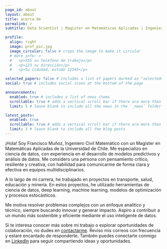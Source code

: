 ```yaml
---
page_id: about
layout: about
title: acerca de
permalink: /
subtitle: Data Scientist | Magister en Matemáticas Aplicadas | Ingeniero Civil Matemático

profile:
  align: right
  image: prof_pic.jpg
  image_circular: false # crops the image to make it circular
  # more_info: >
  #   <p>555 su teléfono de trabajo</p>
  #   <p>123 su dirección</p>
  #   <p>Su cidudad, estado 12345</p>

selected_papers: false # includes a list of papers marked as "selected={true}"
social: true # includes social icons at the bottom of the page

announcements:
  enabled: true # includes a list of news items
  scrollable: true # adds a vertical scroll bar if there are more than 3 news items
  limit: 5 # leave blank to include all the news in the `_news` folder

latest_posts:
  enabled: true
  scrollable: true # adds a vertical scroll bar if there are more than 3 new posts items
  limit: 3 # leave blank to include all the blog posts
---
```


¡Hola! Soy Francisco Muñoz, Ingeniero Civil Matemático con un Magíster en Matemáticas Aplicadas de la Universidad de Chile. Me especializo en ciencia de datos, con experiencia en el desarrollo de modelos predictivos y análisis de datos. Me considero una persona con pensamiento crítico, resiliente y creativa, con habilidad para comunicarme de forma clara y efectiva en equipos multidisciplinarios.

A lo largo de mi carrera, he trabajado en proyectos en transporte, salud, educación y minería. En estos proyectos, he utilizado herramientas de ciencia de datos, deep learning, machine learning, modelos de optimización y procesos estocásticos.

Me motiva resolver problemas complejos con un enfoque analítico y técnico, siempre buscando innovar y generar impacto. Aspiro a contribuir a un mundo más sostenible y eficiente mediante el uso inteligente de datos.

Si te interesa conocer más sobre mi trabajo o explorar oportunidades de colaboración, no dudes en
[contactarme](mailto:fmunoz@ug.uchile.cl). Reviso mis correos con frecuencia y estaré encantado de responderte. También puedes conectarte conmigo en [LinkedIn](https://www.linkedin.com/in/femunozg/) para seguir compartiendo ideas y oportunidades.
